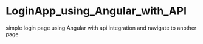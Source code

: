 # LoginApp_using_Angular_with_API
simple login page using Angular with api integration and navigate to another page
